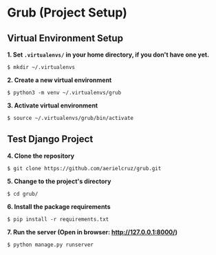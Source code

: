 # Grub (Project Setup)
## Virtual Environment Setup
    
**1. Set `.virtualenvs/` in your home directory, if you don't have one yet.**

```
$ mkdir ~/.virtualenvs
```

**2. Create a new virtual environment**

```
$ python3 -m venv ~/.virtualenvs/grub
```

**3. Activate virtual environment**

```
$ source ~/.virtualenvs/grub/bin/activate
```

## Test Django Project

**4. Clone the repository**

```
$ git clone https://github.com/aerielcruz/grub.git
```

**5. Change to the project's directory**

```
$ cd grub/
```

**6. Install the package requirements**

```
$ pip install -r requirements.txt
```

**7. Run the server (Open in browser: http://127.0.0.1:8000/)**

```
$ python manage.py runserver
```
